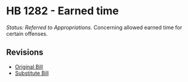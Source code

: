 # HB 1282 - Earned time
*Status: Referred to Appropriations.*
Concerning allowed earned time for certain offenses.

## Revisions
* [Original Bill](1/)
* [Substitute Bill](S/)